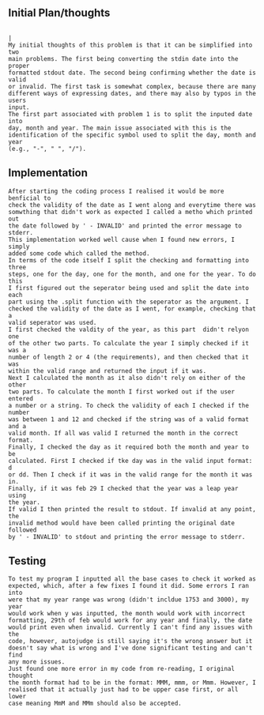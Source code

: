 ## Initial Plan/thoughts
                                                                                |
    My initial thoughts of this problem is that it can be simplified into two 
    main problems. The first being converting the stdin date into the proper 
    formatted stdout date. The second being confirming whether the date is valid
    or invalid. The first task is somewhat complex, because there are many
    different ways of expressing dates, and there may also by typos in the users
    input.
    The first part associated with problem 1 is to split the inputed date into
    day, month and year. The main issue associated with this is the
    identification of the specific symbol used to split the day, month and year
    (e.g., "-", " ", "/").

## Implementation
    After starting the coding process I realised it would be more benficial to
    check the validity of the date as I went along and everytime there was
    somwthing that didn't work as expected I called a metho which printed out
    the date followed by ' - INVALID' and printed the error message to stderr.
    This implementation worked well cause when I found new errors, I simply
    added some code which called the method.
    In terms of the code itself I split the checking and formatting into three
    steps, one for the day, one for the month, and one for the year. To do this
    I first figured out the seperator being used and split the date into each
    part using the .split function with the seperator as the argument. I
    checked the validity of the date as I went, for example, checking that a
    valid seperator was used.
    I first checked the valdity of the year, as this part  didn't relyon one
    of the other two parts. To calculate the year I simply checked if it was a
    number of length 2 or 4 (the requirements), and then checked that it was
    within the valid range and returned the input if it was.
    Next I calculated the month as it also didn't rely on either of the other
    two parts. To calculate the month I first worked out if the user entered
    a number or a string. To check the validity of each I checked if the number
    was between 1 and 12 and checked if the string was of a valid format and a
    valid month. If all was valid I returned the month in the correct format.
    Finally, I checked the day as it required both the month and year to be
    calculated. First I checked if tke day was in the valid input format: d
    or dd. Then I check if it was in the valid range for the month it was in.
    Finally, if it was feb 29 I checked that the year was a leap year using
    the year.
    If valid I then printed the result to stdout. If invalid at any point, the
    invalid method would have been called printing the original date followed
    by ' - INVALID' to stdout and printing the error message to stderr.
    
## Testing
    To test my program I inputted all the base cases to check it worked as
    expected, which, after a few fixes I found it did. Some errors I ran into
    were that my year range was wrong (didn't incldue 1753 and 3000), my year
    would work when y was inputted, the month would work with incorrect
    formatting, 29th of feb would work for any year and finally, the date
    would print even when invalid. Currently I can't find any issues with the
    code, however, autojudge is still saying it's the wrong answer but it
    doesn't say what is wrong and I've done significant testing and can't find
    any more issues.
    Just found one more error in my code from re-reading, I original thought
    the month format had to be in the format: MMM, mmm, or Mmm. However, I
    realised that it actually just had to be upper case first, or all lower
    case meaning MmM and MMm should also be accepted.